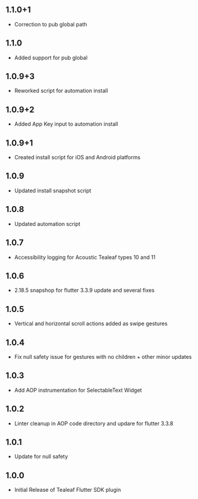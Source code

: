 ## 1.1.0+1
- Correction to pub global path

## 1.1.0
- Added support for pub global

## 1.0.9+3
- Reworked script for automation install

## 1.0.9+2
- Added App Key input to automation install

## 1.0.9+1
- Created install script for iOS and Android platforms

## 1.0.9
- Updated install snapshot script

## 1.0.8
- Updated automation script

## 1.0.7
- Accessibility logging for Acoustic Tealeaf types 10 and 11

## 1.0.6
- 2.18.5 snapshop for flutter 3.3.9 update and several fixes

## 1.0.5
- Vertical and horizontal scroll actions added as swipe gestures

## 1.0.4
- Fix null safety issue for gestures with no children + other minor updates

## 1.0.3
- Add AOP instrumentation for SelectableText Widget

## 1.0.2
- Linter cleanup in AOP code directory and updare for flutter 3.3.8

## 1.0.1
- Update for null safety

## 1.0.0
- Initial Release of Tealeaf Flutter SDK plugin
